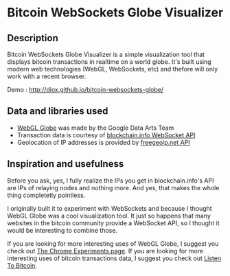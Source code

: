 Bitcoin WebSockets Globe Visualizer
===================================

Description
-----------

Bitcoin WebSockets Globe Visualizer is a simple visualization tool that displays
bitcoin transactions in realtime on a world globe. It's built using modern web
technologies (WebGL, WebSockets, etc) and thefore will only work with a recent
browser.

Demo : http://diox.github.io/bitcoin-websockets-globe/

Data and libraries used
-----------------------

- [WebGL Globe][WebGL Globe] was made by the Google Data Arts Team
- Transaction data is courtesy of [blockchain.info WebSocket API][blockchain.info WebSocket API]
- Geolocation of IP addresses is provided by [freegeoip.net API][freegeoip.net API]

[WebGL Globe]: https://code.google.com/p/webgl-globe/
[blockchain.info WebSocket API]: http://blockchain.info/api/api_websocket
[freegeoip.net API]: http://freegeoip.net/

Inspiration and usefulness
--------------------------

Before you ask, yes, I fully realize the IPs you get in blockchain.info's API 
are IPs of relaying nodes and nothing more. And yes, that makes the whole thing
completetly pointless.

I originally built it to experiment with WebSockets and because I thought WebGL
Globe was a cool visualization tool. It just so happens that many websites in 
the bitcoin community provide a WebSocket API, so I thought it would be 
interesting to combine those.

If you are looking for more interesting uses of WebGL Globe, I suggest you check
out [The Chrome Experiments page][The WebGL Globe]. If you are looking for more
interesting uses of bitcoin transactions data, I suggest you check out 
[Listen To Bitcoin][Listen To Bitcoin].

[The WebGL Globe]: http://www.chromeexperiments.com/globe
[Listen To Bitcoin]: http://www.listentobitcoin.com/